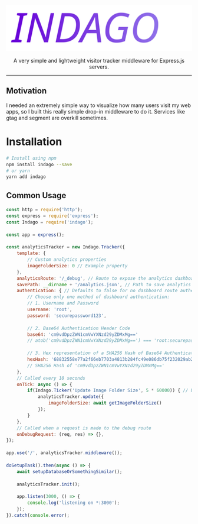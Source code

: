 <div align="center">
	<img src="img/logo.svg" alt="Indago"/>
	<br>
	<p>A very simple and lightweight visitor tracker middleware for Express.js servers.</p>
</div>

---

## Motivation

I needed an extremely simple way to visualize how many users visit my web apps, so I built this really simple drop-in middleware to do it. Services like gtag and segment are overkill sometimes.


# Installation
```bash
# Install using npm
npm install indago --save
# or yarn
yarn add indago
```

## Common Usage
```js
const http = require('http');
const express = require('express');
const Indago = require('indago');

const app = express();

const analyticsTracker = new Indago.Tracker({
	template: {
		// Custom analytics properties
		imageFolderSize: 0 // Example property
	},
	analyticsRoute: '/_debug', // Route to expose the analytics dashboard on.
	savePath: __dirname + '/analytics.json', // Path to save analytics data
	authentication: { // Defaults to false for no dashboard route authentication
		// Choose only one method of dashboard authentication:
		// 1. Username and Password
		username: 'root',
		password: 'securepassword123',

		// 2. Base64 Authentication Header Code
		base64: 'cm9vdDpzZWN1cmVwYXNzd29yZDMxMg=='
		// atob('cm9vdDpzZWN1cmVwYXNzd29yZDMxMg==') === 'root:securepassword312'

		// 3. Hex representation of a SHA256 Hash of Base64 Authentication Header Code
		hexHash: '68832558e77a2f66eb7703a4813b284fc49e086db75f232029ab269d0a494f55'
		// SHA256 Hash of 'cm9vdDpzZWN1cmVwYXNzd29yZDMxMg=='
	},
	// Called every 10 seconds
	onTick: async () => {
		if(Indago.Ticker('Update Image Folder Size', 5 * 60000)) { // Updates the image folder size every 5 minutes
			analyticsTracker.update({
				imageFolderSize: await getImageFolderSize()
			});
		}
	},
	// Called when a request is made to the debug route
	onDebugRequest: (req, res) => {},
});

app.use('/', analyticsTracker.middleware());

doSetupTask().then(async () => {
	await setupDatabaseOrSomethingSimilar();

	analyticsTracker.init();

	app.listen(3000, () => {
		console.log('listening on *:3000');
	});
}).catch(console.error);
```